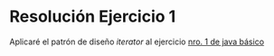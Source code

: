 # Resolución Ejercicio 1

Aplicaré el patrón de diseño _iterator_ al ejercicio [nro. 1 de java básico]()